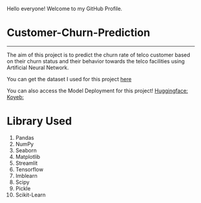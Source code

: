 Hello everyone! Welcome to my GitHub Profile.

# Customer-Churn-Prediction
---

The aim of this project is to predict the churn rate of telco customer based on their churn status and their behavior towards the telco facilities using Artificial Neural Network.

You can get the dataset I used for this project [here](https://www.kaggle.com/datasets/blastchar/telco-customer-churn)

You can also access the Model Deployment for this project!
[Huggingface:](https://huggingface.co/spaces/jovancast/Churn_Prediction)
[Koyeb:](https://churn-jovancast.koyeb.app/)

# Library Used
1. Pandas
2. NumPy
3. Seaborn
4. Matplotlib
5. Streamlit
6. Tensorflow
7. Imblearn
8. Scipy
9. Pickle
10. Scikit-Learn